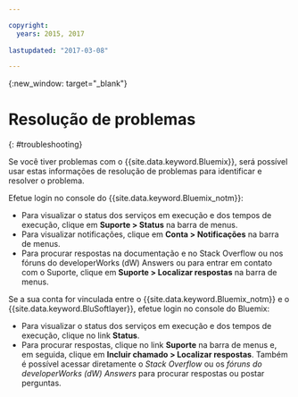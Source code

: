 ```yaml
---

copyright:
  years: 2015, 2017
  
lastupdated: "2017-03-08"

---
```



{:new_window: target="_blank"}



# Resolução de problemas
{: #troubleshooting}

Se você tiver problemas com o {{site.data.keyword.Bluemix}}, será possível usar estas informações de resolução de problemas para identificar e resolver o problema.

Efetue login no console do {{site.data.keyword.Bluemix_notm}}:
* Para visualizar o status dos serviços em execução e dos tempos de execução, clique em **Suporte > Status** na barra de menus.
* Para visualizar notificações, clique em **Conta > Notificações** na barra de menus. 
* Para procurar respostas na documentação e no Stack Overflow ou nos fóruns do developerWorks (dW) Answers ou para entrar em contato com o Suporte, clique em **Suporte > Localizar respostas** na barra de menus.

Se a sua conta for vinculada entre o {{site.data.keyword.Bluemix_notm}} e o {{site.data.keyword.BluSoftlayer}}, efetue login no console do Bluemix:
* Para visualizar o status dos serviços em execução e dos tempos de execução, clique no link **Status**.
* Para procurar respostas, clique no link **Suporte** na barra de menus e, em seguida, clique em **Incluir chamado > Localizar respostas**.
  Também é possível acessar diretamente o *Stack Overflow* ou os *fóruns do developerWorks (dW) Answers* para procurar respostas ou postar perguntas.
